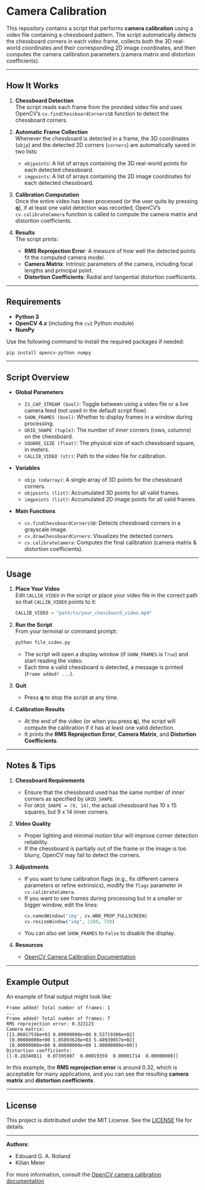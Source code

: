 # Camera Calibration

This repository contains a script that performs **camera calibration** using a video file containing a chessboard pattern. The script automatically detects the chessboard corners in each video frame, collects both the 3D real-world coordinates and their corresponding 2D image coordinates, and then computes the camera calibration parameters (camera matrix and distortion coefficients).

---

## How It Works

1. **Chessboard Detection**  
   The script reads each frame from the provided video file and uses OpenCV’s `cv.findChessboardCornersSB` function to detect the chessboard corners.
   
2. **Automatic Frame Collection**  
   Whenever the chessboard is detected in a frame, the 3D coordinates (`objp`) and the detected 2D corners (`corners`) are automatically saved in two lists: 
   - `objpoints`: A list of arrays containing the 3D real-world points for each detected chessboard.  
   - `imgpoints`: A list of arrays containing the 2D image coordinates for each detected chessboard.

3. **Calibration Computation**  
   Once the entire video has been processed (or the user quits by pressing **q**), if at least one valid detection was recorded, OpenCV’s `cv.calibrateCamera` function is called to compute the camera matrix and distortion coefficients.

4. **Results**  
   The script prints:
   - **RMS Reprojection Error**: A measure of how well the detected points fit the computed camera model.  
   - **Camera Matrix**: Intrinsic parameters of the camera, including focal lengths and principal point.  
   - **Distortion Coefficients**: Radial and tangential distortion coefficients.

---

## Requirements

- **Python 3**  
- **OpenCV 4.x** (including the `cv2` Python module)  
- **NumPy**

Use the following command to install the required packages if needed:
```bash
pip install opencv-python numpy
```

---

## Script Overview

- **Global Parameters**  
  - `IS_CAP_STREAM (bool)`: Toggle between using a video file or a live camera feed (not used in the default script flow).  
  - `SHOW_FRAMES (bool)`: Whether to display frames in a window during processing.  
  - `GRID_SHAPE (tuple)`: The number of *inner* corners (rows, columns) on the chessboard.  
  - `SQUARE_SIZE (float)`: The physical size of each chessboard square, in meters.  
  - `CALLIB_VIDEO (str)`: Path to the video file for calibration.

- **Variables**  
  - `objp (ndarray)`: A single array of 3D points for the chessboard corners.  
  - `objpoints (list)`: Accumulated 3D points for all valid frames.  
  - `imgpoints (list)`: Accumulated 2D image points for all valid frames.  

- **Main Functions**  
  - `cv.findChessboardCornersSB`: Detects chessboard corners in a grayscale image.  
  - `cv.drawChessboardCorners`: Visualizes the detected corners.  
  - `cv.calibrateCamera`: Computes the final calibration (camera matrix & distortion coefficients).  

---

## Usage

1. **Place Your Video**  
   Edit `CALLIB_VIDEO` in the script or place your video file in the correct path so that `CALLIB_VIDEO` points to it:
   ```python
   CALLIB_VIDEO = "path/to/your_chessboard_video.mp4"
   ```

2. **Run the Script**  
   From your terminal or command prompt:
   ```bash
   python file_video.py
   ```
   - The script will open a display window (if `SHOW_FRAMES` is `True`) and start reading the video.  
   - Each time a valid chessboard is detected, a message is printed (`Frame added! ...`).

3. **Quit**  
   - Press **q** to stop the script at any time.

4. **Calibration Results**  
   - At the end of the video (or when you press **q**), the script will compute the calibration if it has at least one valid detection.  
   - It prints the **RMS Reprojection Error**, **Camera Matrix**, and **Distortion Coefficients**.

---

## Notes & Tips

1. **Chessboard Requirements**  
   - Ensure that the chessboard used has the same number of *inner* corners as specified by `GRID_SHAPE`.  
   - For `GRID_SHAPE = (9, 14)`, the actual chessboard has 10 x 15 squares, but 9 x 14 inner corners.

2. **Video Quality**  
   - Proper lighting and minimal motion blur will improve corner detection reliability.  
   - If the chessboard is partially out of the frame or the image is too blurry, OpenCV may fail to detect the corners.

3. **Adjustments**  
   - If you want to tune calibration flags (e.g., fix different camera parameters or refine extrinsics), modify the `flags` parameter in `cv.calibrateCamera`.
   - If you want to see frames during processing but in a smaller or bigger window, edit the lines:
     ```python
     cv.namedWindow('img', cv.WND_PROP_FULLSCREEN)
     cv.resizeWindow("img", 1280, 720)
     ```
   - You can also set `SHOW_FRAMES` to `False` to disable the display.

4. **Resources**  
   - [OpenCV Camera Calibration Documentation](https://docs.opencv.org/4.x/dc/dbb/tutorial_py_calibration.html)

---

## Example Output

An example of final output might look like:
```
Frame added! Total number of frames: 1
...
Frame added! Total number of frames: 7
RMS reprojection error: 0.323123
Camera matrix:
[[1.06017536e+03 0.00000000e+00 9.53719306e+02]
 [0.00000000e+00 1.05893628e+03 5.40939057e+02]
 [0.00000000e+00 0.00000000e+00 1.00000000e+00]]
Distortion coefficients:
[[-0.28340811  0.07395907  0.00019359  0.00001714  0.00000000]]
```
In this example, the **RMS reprojection error** is around 0.32, which is acceptable for many applications, and you can see the resulting **camera matrix** and **distortion coefficients**.

---

## License

This project is distributed under the MIT License. See the [LICENSE](LICENSE) file for details.

---

**Authors**:  
- Edouard G. A. Rolland  
- Kilian Meier  

For more information, consult the [OpenCV camera calibration documentation](https://docs.opencv.org/4.x/dc/dbb/tutorial_py_calibration.html)